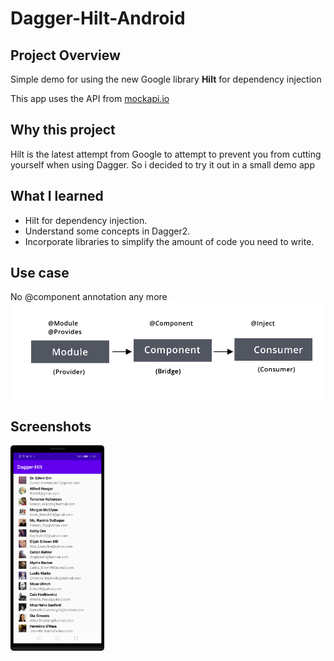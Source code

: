 
# Dagger-Hilt-Android
## Project Overview

Simple demo for using the new Google library **Hilt** for dependency injection 

This app uses the API from [mockapi.io](https://5e510330f2c0d300147c034c.mockapi.io)
 
 
## Why this project 

Hilt is the latest attempt from Google to attempt to prevent you from cutting yourself when using Dagger.
So i decided to try it out in a small demo app 

## What I learned
- Hilt for dependency injection.
- Understand some concepts in Dagger2.
- Incorporate libraries to simplify the amount of code you need to write.

## Use case
No @component annotation any more 
<img src="dagger.jpg"  margins="5px"> 

## Screenshots
<img src="1.png" width="150" margins="5px">